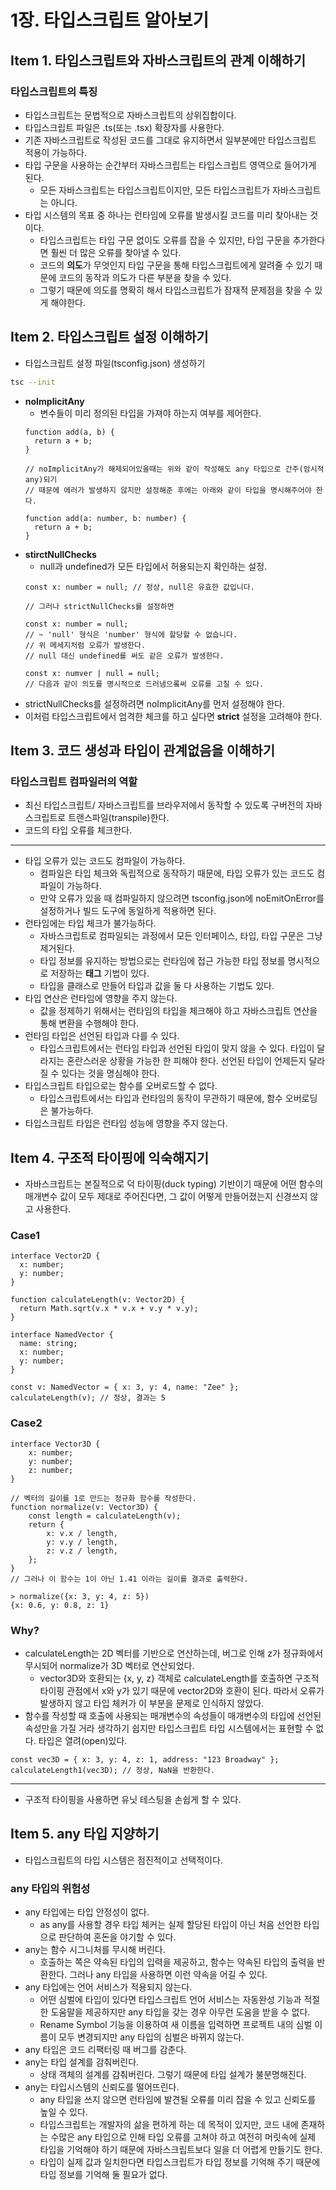 # 1장. 타입스크립트 알아보기

## Item 1. 타입스크립트와 자바스크립트의 관계 이해하기

### 타입스크립트의 특징

- 타입스크립트는 문법적으로 자바스크립트의 상위집합이다.
- 타입스크립트 파일은 .ts(또는 .tsx) 확장자를 사용한다.
- 기존 자바스크립트로 작성된 코드를 그대로 유지하면서 일부분에만 타입스크립트 적용이 가능하다.
- 타입 구문을 사용하는 순간부터 자바스크립트는 타입스크립트 영역으로 들어가게 된다.
  - 모든 자바스크립트는 타입스크립트이지만, 모든 타입스크립트가 자바스크립트는 아니다.
- 타입 시스템의 목표 중 하나는 런타임에 오류를 발생시킬 코드를 미리 찾아내는 것이다.
  - 타입스크립트는 타입 구문 없이도 오류를 잡을 수 있지만, 타입 구문을 추가한다면 훨씬 더 많은 오류를 찾아낼 수 있다.
  - 코드의 **의도**가 무엇인지 타입 구문을 통해 타입스크립트에게 알려줄 수 있기 때문에 코드의 동작과 의도가 다른 부분을 찾을 수 있다.
  - 그렇기 때문에 의도를 명확히 해서 타입스크립트가 잠재적 문제점을 찾을 수 있게 해야한다.

## Item 2. 타입스크립트 설정 이해하기

- 타입스크립트 설정 파일(tsconfig.json) 생성하기

```bash
tsc --init
```

- **noImplicitAny**
  - 변수들이 미리 정의된 타입을 가져야 하는지 여부를 제어한다.
  ```tsx
  function add(a, b) {
    return a + b;
  }

  // noImplicitAny가 해제되어있을때는 위와 같이 작성해도 any 타입으로 간주(암시적 any)되기
  // 때문에 에러가 발생하지 않지만 설정해준 후에는 아래와 같이 타입을 명시해주어야 한다.

  function add(a: number, b: number) {
    return a + b;
  }
  ```
- **stirctNullChecks**
  - null과 undefined가 모든 타입에서 허용되는지 확인하는 설정.
  ```tsx
  const x: number = null; // 정상, null은 유효한 값입니다.

  // 그러나 strictNullChecks를 설정하면

  const x: number = null;
  // ~ 'null' 형식은 'number' 형식에 할당할 수 없습니다.
  // 위 메세지처럼 오류가 발생한다.
  // null 대신 undefined를 써도 같은 오류가 발생한다.

  const x: numver | null = null;
  // 다음과 같이 의도를 명시적으로 드러냄으롴써 오류를 고칠 수 있다.
  ```
- strictNullChecks를 설정하려면 noImplicitAny를 먼저 설정해야 한다.
- 이처럼 타입스크립트에서 엄격한 체크를 하고 싶다면 **strict** 설정을 고려해야 한다.

## Item 3. 코드 생성과 타입이 관계없음을 이해하기

### 타입스크립트 컴파일러의 역할

- 최신 타입스크립트/ 자바스크립트를 브라우저에서 동작할 수 있도록 구버전의 자바스크립트로 트랜스파일(transpile)한다.
- 코드의 타입 오류를 체크한다.

---

- 타입 오류가 있는 코드도 컴파일이 가능하다.
  - 컴파일은 타입 체크와 독립적으로 동작하기 때문에, 타입 오류가 있는 코드도 컴파일이 가능하다.
  - 만약 오류가 있을 때 컴파일하지 않으려면 tsconfig.json에 noEmitOnError를 설정하거나 빌드 도구에 동일하게 적용하면 된다.
- 런타임에는 타입 체크가 불가능하다.
  - 자바스크립트로 컴파일되는 과정에서 모든 인터페이스, 타입, 타입 구문은 그냥 제거된다.
  - 타입 정보를 유지하는 방법으로는 런타임에 접근 가능한 타입 정보를 명시적으로 저장하는 **태그** 기법이 있다.
  - 타입을 클래스로 만들어 타입과 값을 둘 다 사용하는 기법도 있다.
- 타입 연산은 런타임에 영향을 주지 않는다.
  - 값을 정제하기 위해서는 런타임의 타입을 체크해야 하고 자바스크립트 연산을 통해 변환을 수행해야 한다.
- 런타임 타입은 선언된 타입과 다를 수 있다.
  - 타입스크립트에서는 런타임 타입과 선언된 타입이 맞지 않을 수 있다. 타입이 달라지는 혼란스러운 상황을 가능한 한 피해야 한다. 선언된 타입이 언제든지 달라질 수 있다는 것을 명심해야 한다.
- 타입스크립트 타입으로는 함수를 오버로드할 수 없다.
  - 타입스크립트에서는 타입과 런타임의 동작이 무관하기 때문에, 함수 오버로딩은 불가능하다.
- 타입스크립트 타입은 런타임 성능에 영향을 주지 않는다.

## Item 4. 구조적 타이핑에 익숙해지기

- 자바스크립트는 본질적으로 덕 타이핑(duck typing) 기반이기 때문에 어떤 함수의 매개변수 값이 모두 제대로 주어진다면, 그 값이 어떻게 만들어졌는지 신경쓰지 않고 사용한다.

### Case1

```tsx
interface Vector2D {
  x: number;
  y: number;
}

function calculateLength(v: Vector2D) {
  return Math.sqrt(v.x * v.x + v.y * v.y);
}

interface NamedVector {
  name: string;
  x: number;
  y: number;
}

const v: NamedVector = { x: 3, y: 4, name: "Zee" };
calculateLength(v); // 정상, 결과는 5
```

### Case2

```tsx
interface Vector3D {
	x: number;
	y: number;
	z: number;
}

// 벡터의 길이를 1로 만드는 정규화 함수를 작성한다.
function normalize(v: Vector3D) {
	const length = calculateLength(v);
	return {
		x: v.x / length,
		y: v.y / length,
		z: v.z / length,
	};
}
// 그러나 이 함수는 1이 아닌 1.41 이라는 길이를 결과로 출력한다.

> normalize({x: 3, y: 4, z: 5})
{x: 0.6, y: 0.8, z: 1}
```

### Why?

- calculateLength는 2D 벡터를 기반으로 연산하는데, 버그로 인해 z가 정규화에서 무시되어 normalize가 3D 벡터로 연산되었다.
  - vector3D와 호환되는 {x, y, z} 객체로 calculateLength를 호출하면 구조적 타이핑 관점에서 x와 y가 있기 때문에 vector2D와 호환이 된다. 따라서 오류가 발생하지 않고 타입 체커가 이 부분을 문제로 인식하지 않았다.
- 함수를 작성할 때 호출에 사용되는 매개변수의 속성들이 매개변수의 타입에 선언된 속성만을 가질 거라 생각하기 쉽지만 타입스크립트 타입 시스템에서는 표현할 수 없다. 타입은 열려(open)있다.

```tsx
const vec3D = { x: 3, y: 4, z: 1, address: "123 Broadway" };
calculateLength1(vec3D); // 정상, NaN을 반환한다.
```

---

- 구조적 타이핑을 사용하면 유닛 테스팅을 손쉽게 할 수 있다.

## Item 5. any 타입 지양하기

- 타입스크립트의 타입 시스템은 점진적이고 선택적이다.

### any 타입의 위험성

- any 타입에는 타입 안정성이 없다.
  - as any를 사용할 경우 타입 체커는 실제 할당된 타입이 아닌 처음 선언한 타입으로 판단하여 혼돈을 야기할 수 있다.
- any는 함수 시그니처를 무시해 버린다.
  - 호출하는 쪽은 약속된 타입의 입력을 제공하고, 함수는 약속된 타입의 출력을 반환한다. 그러나 any 타입을 사용하면 이런 약속을 어길 수 있다.
- any 타입에는 언어 서비스가 적용되지 않는다.
  - 어떤 심벌에 타입이 있다면 타입스크립트 언어 서비스는 자동완성 기능과 적절한 도움말을 제공하지만 any 타입을 갖는 경우 아무런 도움을 받을 수 없다.
  - Rename Symbol 기능을 이용하여 새 이름을 입력하면 프로젝트 내의 심벌 이름이 모두 변경되지만 any 타입의 심벌은 바뀌지 않는다.
- any 타입은 코드 리팩터링 때 버그를 감춘다.
- any는 타입 설계를 감춰버린다.
  - 상태 객체의 설계를 감춰버린다. 그렇기 때문에 타입 설계가 불분명해진다.
- any는 타입시스템의 신뢰도를 떨어뜨린다.
  - any 타입을 쓰지 않으면 런타임에 발견될 오류를 미리 잡을 수 있고 신뢰도를 높일 수 있다.
  - 타입스크립트는 개발자의 삶을 편하게 하는 데 목적이 있지만, 코드 내에 존재하는 수많은 any 타입으로 인해 타입 오류를 고쳐야 하고 여전히 머릿속에 실제 타입을 기억해야 하기 때문에 자바스크립트보다 일을 더 어렵게 만들기도 한다.
  - 타입이 실제 값과 일치한다면 타입스크립트가 타입 정보를 기억해 주기 때문에 타입 정보를 기억해 둘 필요가 없다.
